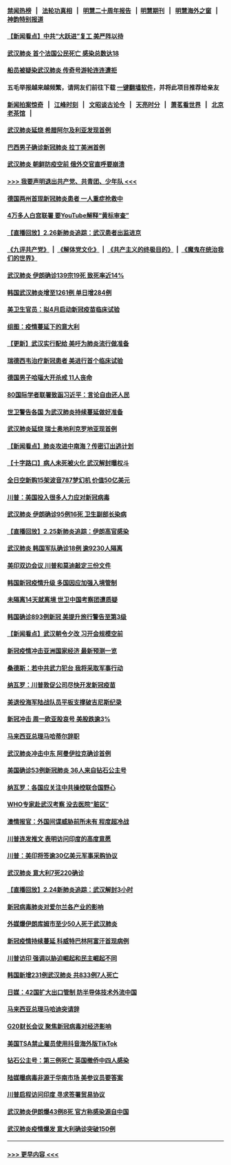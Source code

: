 #### [禁闻热榜](热点新闻.md?=0)  &nbsp;&nbsp;|&nbsp;&nbsp; [法轮功真相](https://github.com/gfw-breaker/truth/blob/master/README.md?=0) &nbsp;&nbsp;|&nbsp;&nbsp; [明慧二十周年报告](https://github.com/gfw-breaker/mh-reports/blob/master/README.md?=0) &nbsp;&nbsp;|&nbsp;&nbsp;[明慧期刊](https://github.com/gfw-breaker/mh-qikan) &nbsp;&nbsp;|&nbsp;&nbsp; [明慧海外之窗](https://github.com/gfw-breaker/mh-news/blob/master/README.md?=0) &nbsp;&nbsp;|&nbsp;&nbsp; [神韵特别报道](https://github.com/gfw-breaker/mh-news/blob/master/shenyun.md?=0)
#### [【新闻看点】中共“大跃进”复工 美严阵以待](../pages/nsc418/n11898221.md?t=02270831) 
#### [武汉肺炎 首个法国公民死亡 感染总数达18](../pages/nsc418/n11898430.md?t=02270831) 
#### [船员被疑染武汉肺炎 传奇号游轮连连遭拒](../pages/nsc418/n11898226.md?t=02270831) 
#### 五毛举报越来越频繁，请网友们前往下载 [一键翻墙软件](https://github.com/gfw-breaker/ssr-accounts)，并将此项目推荐给亲友
#### [新闻拍案惊奇](https://github.com/gfw-breaker/banned-news/blob/master/pages/link4.md) &nbsp;&nbsp;|&nbsp;&nbsp; [江峰时刻](https://github.com/gfw-breaker/banned-news/blob/master/pages/link4.md) &nbsp;&nbsp;|&nbsp;&nbsp; [文昭谈古论今](https://github.com/gfw-breaker/banned-news/blob/master/pages/link4.md) &nbsp;&nbsp;|&nbsp;&nbsp; [天亮时分](https://github.com/gfw-breaker/banned-news/blob/master/pages/link4.md) &nbsp;&nbsp;|&nbsp;&nbsp; [萧茗看世界](https://github.com/gfw-breaker/banned-news/blob/master/pages/link4.md) &nbsp;&nbsp;|&nbsp;&nbsp; [北京老茶馆](https://github.com/gfw-breaker/banned-news/blob/master/pages/link4.md) &nbsp;&nbsp;|&nbsp;&nbsp; 
#### [武汉肺炎延烧 希腊阿尔及利亚发现首例](../pages/nsc418/n11898021.md?t=02270831) 
#### [巴西男子确诊新冠肺炎 拉丁美洲首例](../pages/nsc418/n11898020.md?t=02270831) 
#### [武汉肺炎 朝鲜防疫空前 俄外交官直呼要崩溃](../pages/nsc418/n11897857.md?t=02270831) 
#### [>>> 我要声明退出共产党、共青团、少年队 <<<](https://github.com/begood0513/goodnews/blob/master/quit/letter.md) 
#### [德国两州首现新冠肺炎患者 一人重症抢救中](../pages/nsc418/n11897548.md?t=02270831) 
#### [4万多人白宫联署 要YouTube解释“黄标审查”](../pages/nsc418/n11897803.md?t=02270831) 
#### [【直播回放】2.26新肺炎追踪：武汉患者出监进京](../pages/nsc418/n11897551.md?t=02270831) 
#### [《九评共产党》](https://github.com/begood0513/9ping.md/blob/master/README.md) &nbsp;|&nbsp; [《解体党文化》](../../../../jtdwh.md/blob/master/README.md)  &nbsp;|&nbsp; [《共产主义的终极目的》](../../../../gczydzjmd.md/blob/master/README.md) &nbsp;|&nbsp; [《魔鬼在统治我们的世界》](../../../../mgztzwmdsj.md/blob/master/README.md) 
#### [武汉肺炎 伊朗确诊139宗19死 致死率近14%](../pages/nsc418/n11897547.md?t=02270831) 
#### [韩国武汉肺炎增至1261例 单日增284例](../pages/nsc418/n11897376.md?t=02270831) 
#### [美卫生官员：拟4月启动新冠疫苗临床试验](../pages/nsc418/n11896357.md?t=02270831) 
#### [组图：疫情蔓延下的意大利](../pages/nsc418/n11894159.md?t=02270831) 
#### [【更新】武汉实行配给 美吁为肺炎流行做准备](../pages/nsc418/n11890652.md?t=02270831) 
#### [瑞德西韦治疗新冠患者 美进行首个临床试验](../pages/nsc418/n11895845.md?t=02270831) 
#### [德国男子哈瑙大开杀戒 11人丧命](../pages/nsc418/n11895317.md?t=02270831) 
#### [80国际学者联署致函习近平：言论自由还人民](../pages/nsc418/n11895601.md?t=02270831) 
#### [世卫警告各国 为武汉肺炎持续蔓延做好准备](../pages/nsc418/n11895336.md?t=02270831) 
#### [武汉肺炎延烧 瑞士奥地利克罗地亚现首例](../pages/nsc418/n11895444.md?t=02270831) 
#### [【新闻看点】肺炎攻进中南海？传密订出逃计划](../pages/nsc418/n11895448.md?t=02270831) 
#### [【十字路口】病人未死被火化 武汉解封曝权斗](../pages/nsc418/n11893784.md?t=02270831) 
#### [全日空新购15架波音787梦幻机 价值50亿美元](../pages/nsc418/n11895154.md?t=02270831) 
#### [川普：美国投入很多人力应对新冠病毒](../pages/nsc418/n11894977.md?t=02270831) 
#### [武汉肺炎 伊朗确诊95例16死 卫生副部长染病](../pages/nsc418/n11894906.md?t=02270831) 
#### [【直播回放】2.25新肺炎追踪：伊朗高官感染](../pages/nsc418/n11894749.md?t=02270831) 
#### [武汉肺炎 韩国军队确诊18例 逾9230人隔离](../pages/nsc418/n11894703.md?t=02270831) 
#### [美印双边会议 川普和莫迪敲定三份文件](../pages/nsc418/n11894247.md?t=02270831) 
#### [韩国新冠疫情升级 多国因应加强入境管制](../pages/nsc418/n11894334.md?t=02270831) 
#### [未隔离14天就离境 世卫中国考察团遭质疑](../pages/nsc418/n11893756.md?t=02270831) 
#### [韩国确诊893例新冠 美提升旅行警告至第3级](../pages/nsc418/n11893662.md?t=02270831) 
#### [【新闻看点】武汉朝令夕改 习开会规模空前](../pages/nsc418/n11892858.md?t=02270831) 
#### [新冠疫情冲击亚洲国家经济 最新预测一览](../pages/nsc418/n11893339.md?t=02270831) 
#### [桑德斯：若中共武力犯台 我将采取军事行动](../pages/nsc418/n11893282.md?t=02270831) 
#### [纳瓦罗：川普敦促公司尽快开发新冠疫苗](../pages/nsc418/n11893211.md?t=02270831) 
#### [美退役海军陆战队员平板支撑破吉尼斯纪录](../pages/nsc418/n11893022.md?t=02270831) 
#### [新冠冲击 周一欧亚股哀号 美股跌逾3%](../pages/nsc418/n11892648.md?t=02270831) 
#### [马来西亚总理马哈蒂尔辞职](../pages/nsc418/n11892792.md?t=02270831) 
#### [武汉肺炎冲击中东 阿曼伊拉克确诊首例](../pages/nsc418/n11892871.md?t=02270831) 
#### [美国确诊53例新冠肺炎 36人来自钻石公主号](../pages/nsc418/n11892877.md?t=02270831) 
#### [纳瓦罗：各国应关注中共操控联合国野心](../pages/nsc418/n11892856.md?t=02270831) 
#### [WHO专家赴武汉考察 没去医院“脏区”](../pages/nsc418/n11892736.md?t=02270831) 
#### [澳情报官：外国间谍威胁前所未有 程度超冷战](../pages/nsc418/n11892672.md?t=02270831) 
#### [川普连发推文 表明访问印度的高度意愿](../pages/nsc418/n11891927.md?t=02270831) 
#### [川普：美印将签逾30亿美元军事采购协议](../pages/nsc418/n11892494.md?t=02270831) 
#### [武汉肺炎 意大利7死220确诊](../pages/nsc418/n11892166.md?t=02270831) 
#### [【直播回放】2.24新肺炎追踪：武汉解封3小时](../pages/nsc418/n11892242.md?t=02270831) 
#### [新冠病毒肺炎对爱尔兰各产业的影响](../pages/nsc418/n11892328.md?t=02270831) 
#### [外媒爆伊朗库姆市至少50人死于武汉肺炎](../pages/nsc418/n11891996.md?t=02270831) 
#### [新冠疫情持续蔓延 科威特巴林阿富汗首现病例](../pages/nsc418/n11892052.md?t=02270831) 
#### [川普访印 强调以胁迫崛起和民主崛起不同](../pages/nsc418/n11891855.md?t=02270831) 
#### [韩国新增231例武汉肺炎 共833例7人死亡](../pages/nsc418/n11891919.md?t=02270831) 
#### [日媒：42国扩大出口管制 防半导体技术外流中国](../pages/nsc418/n11891730.md?t=02270831) 
#### [马来西亚总理马哈迪突请辞](../pages/nsc418/n11891521.md?t=02270831) 
#### [G20财长会议 聚焦新冠病毒对经济影响](../pages/nsc418/n11890400.md?t=02270831) 
#### [美国TSA禁止雇员使用抖音海外版TikTok](../pages/nsc418/n11890500.md?t=02270831) 
#### [钻石公主号：第三例死亡 英国撤侨中四人感染](../pages/nsc418/n11890293.md?t=02270831) 
#### [陆媒曝病毒非源于华南市场 美参议员要答案](../pages/nsc418/n11890306.md?t=02270831) 
#### [川普启程访问印度 寻求签署贸易协议](../pages/nsc418/n11890275.md?t=02270831) 
#### [武汉肺炎伊朗爆43例8死 官方称感染源自中国](../pages/nsc418/n11890128.md?t=02270831) 
#### [武汉肺炎疫情爆发 意大利确诊突破150例](../pages/nsc418/n11889926.md?t=02270831) 

----
#### [ >>> 更早内容 <<< ](../indexes/nsc418-earlier.md)
